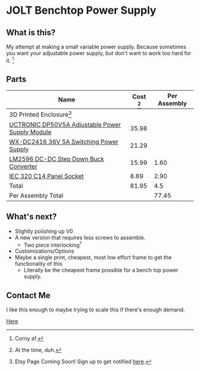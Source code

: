 # JOLT Benchtop Power Supply
 
## What is this?
 
My attempt at making a small variable power supply. Because sometimes you want your adjustable power supply, but don't want to work too hard for it. [^1]
 
 
[^1]: Corny af.
 
## Parts

| Name | Cost [^2] | Per Assembly |
| --- | ----------- | --- |
| 3D Printed Enclosure[^3] |  |
| [UCTRONIC DP50V5A Adjustable Power Supply Module](https://amzn.to/34FX7Q8) | 35.98 | |
| [WX-DC2416 36V 5A Switching Power Supply](https://amzn.to/3GvGlQN) | 21.29 ||
| [LM2596 DC-DC Step Down Buck Converter](https://amzn.to/3rCgMcN) | 15.99 | 1.60 |
| [IEC 320 C14 Panel Socket](https://amzn.to/3guENvC) | 8.69 | 2.90 |
| Total | 81.95 | 4.5 |
Per Assembly Total | | 77.45 | 


[^2]: At the time, duh.
[^3]: Etsy Page Coming Soon! Sign up to get notified [here](https://forms.gle/KtF2VuANfnq3saW86).
 
 
## What's next?

- Slightly polishing up V0
- A new version that requires less screws to assemble.
  - Two piece interlocking<sup>?</sup> 
- Customizations/Options
- Maybe a single print, cheapest, most low effort frame to get the functionality of this 
  - Literally be the cheapest frame possible for a bench top power supply.

## Contact Me
I like this enough to maybe trying to scale this if there's enough demand. 

[Here](https://forms.gle/nS2JpwYrKor3e34L8)


